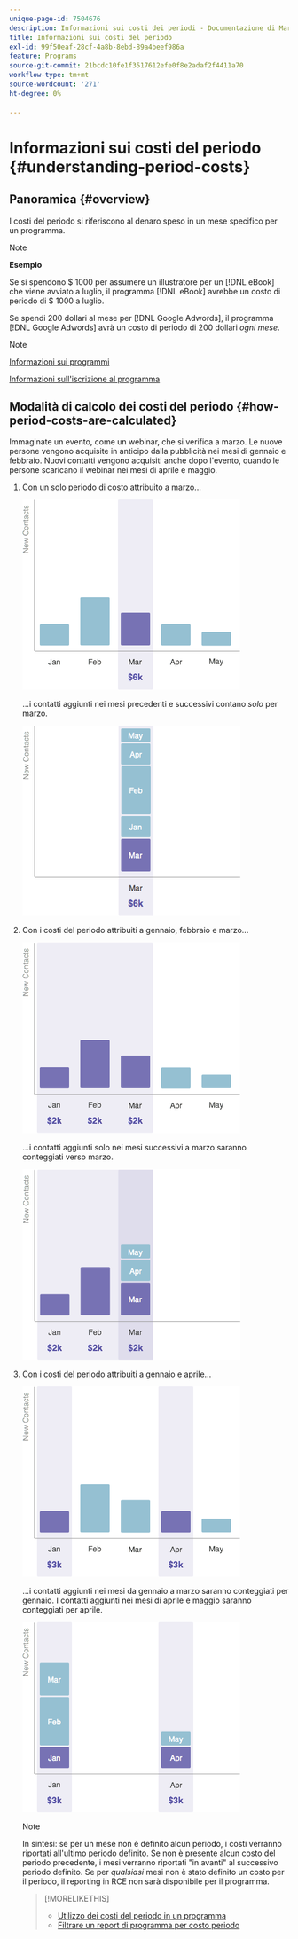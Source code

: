 ```yaml
---
unique-page-id: 7504676
description: Informazioni sui costi dei periodi - Documentazione di Marketo - Documentazione del prodotto
title: Informazioni sui costi del periodo
exl-id: 99f50eaf-28cf-4a8b-8ebd-89a4beef986a
feature: Programs
source-git-commit: 21bcdc10fe1f3517612efe0f8e2adaf2f4411a70
workflow-type: tm+mt
source-wordcount: '271'
ht-degree: 0%

---
```


# Informazioni sui costi del periodo {#understanding-period-costs}

## Panoramica {#overview}

I costi del periodo si riferiscono al denaro speso in un mese specifico per un programma.

>[!NOTE]
>
>**Esempio**
>
>Se si spendono $ 1000 per assumere un illustratore per un [!DNL eBook] che viene avviato a luglio, il programma [!DNL eBook] avrebbe un costo di periodo di $ 1000 a luglio.
>
>Se spendi 200 dollari al mese per [!DNL Google Adwords], il programma [!DNL Google Adwords] avrà un costo di periodo di 200 dollari _ogni mese_.

>[!NOTE]
>
>[Informazioni sui programmi](/help/marketo/product-docs/core-marketo-concepts/programs/creating-programs/understanding-programs.md)
>
>[Informazioni sull&#39;iscrizione al programma](/help/marketo/product-docs/core-marketo-concepts/programs/creating-programs/understanding-program-membership.md)

## Modalità di calcolo dei costi del periodo {#how-period-costs-are-calculated}

Immaginate un evento, come un webinar, che si verifica a marzo. Le nuove persone vengono acquisite in anticipo dalla pubblicità nei mesi di gennaio e febbraio. Nuovi contatti vengono acquisiti anche dopo l&#39;evento, quando le persone scaricano il webinar nei mesi di aprile e maggio.

1. Con un solo periodo di costo attribuito a marzo...

   ![](assets/graph1.png)

   ...i contatti aggiunti nei mesi precedenti e successivi contano _solo_ per marzo.

   ![](assets/graph2.png)

1. Con i costi del periodo attribuiti a gennaio, febbraio e marzo...

   ![](assets/graph3.png)

   ...i contatti aggiunti solo nei mesi successivi a marzo saranno conteggiati verso marzo.

   ![](assets/graph4.png)

1. Con i costi del periodo attribuiti a gennaio e aprile...

   ![](assets/graph5.png)

   ...i contatti aggiunti nei mesi da gennaio a marzo saranno conteggiati per gennaio. I contatti aggiunti nei mesi di aprile e maggio saranno conteggiati per aprile.

   ![](assets/graph6.png)

   >[!NOTE]
   >
   >In sintesi: se per un mese non è definito alcun periodo, i costi verranno riportati all&#39;ultimo periodo definito. Se non è presente alcun costo del periodo precedente, i mesi verranno riportati &quot;in avanti&quot; al successivo periodo definito. Se per _qualsiasi_ mesi non è stato definito un costo per il periodo, il reporting in RCE non sarà disponibile per il programma.

   >[!MORELIKETHIS]
   >
   >* [Utilizzo dei costi del periodo in un programma](/help/marketo/product-docs/core-marketo-concepts/programs/working-with-programs/using-period-costs-in-a-program.md)
   >* [Filtrare un report di programma per costo periodo](/help/marketo/product-docs/core-marketo-concepts/programs/program-performance-report/filter-a-program-report-by-period-cost.md)
